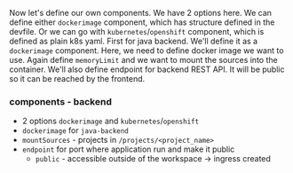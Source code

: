 Now let's define our own components. We have 2 options here. We can define either `dockerimage` component, which has structure defined in the devfile. Or we can go with `kubernetes`/`openshift` component, which is defined as plain k8s yaml.
First for java backend. We'll define it as a `dockerimage` component. Here, we need to define docker image we want to use. Again define `memoryLimit` and we want to mount the sources into the container. We'll also define endpoint for backend REST API. It will be public so it can be reached by the frontend.


### components - backend
  - 2 options `dockerimage` and `kubernetes`/`openshift`
  - `dockerimage` for `java-backend`
  - `mountSources` - projects in `/projects/<project_name>`
  - `endpoint` for port where application run and make it public
    - `public` - accessible outside of the workspace -> ingress created
